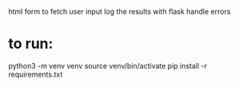 html form to fetch user input
log the results with flask
handle errors

# to run:
python3 -m venv venv
source venv/bin/activate
pip install -r requirements.txt

